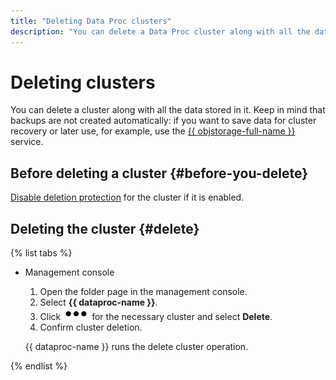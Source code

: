 ```yaml
---
title: "Deleting Data Proc clusters"
description: "You can delete a Data Proc cluster along with all the data stored in it. Keep in mind that backups are not created automatically – if you want to save data for cluster recovery or later use, for example, use the Yandex Object Storage service."
---
```


# Deleting clusters

You can delete a cluster along with all the data stored in it. Keep in mind that backups are not created automatically: if you want to save data for cluster recovery or later use, for example, use the [{{ objstorage-full-name }}](https://cloud.yandex.ru/services/storage) service.

## Before deleting a cluster {#before-you-delete}

[Disable deletion protection](./cluster-update.md) for the cluster if it is enabled.

## Deleting the cluster {#delete}

{% list tabs %}

- Management console
    1. Open the folder page in the management console.
    1. Select **{{ dataproc-name }}**.
    1. Click ![image](../../_assets/options.svg) for the necessary cluster and select **Delete**.
    1. Confirm cluster deletion.

    {{ dataproc-name }} runs the delete cluster operation.

{% endlist %}

